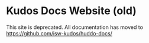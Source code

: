 # Kudos Docs Website (old)

This site is deprecated. All documentation has moved to https://github.com/isw-kudos/huddo-docs/
